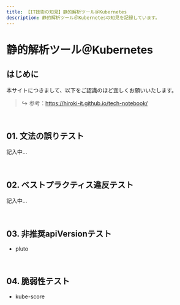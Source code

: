 ```yaml
---
title: 【IT技術の知見】静的解析ツール＠Kubernetes
description: 静的解析ツール＠Kubernetesの知見を記録しています。
---
```


# 静的解析ツール＠Kubernetes

## はじめに

本サイトにつきまして、以下をご認識のほど宜しくお願いいたします。

> ↪️ 参考：https://hiroki-it.github.io/tech-notebook/

<br>

## 01. 文法の誤りテスト

記入中...

<br>

## 02. ベストプラクティス違反テスト

記入中...

<br>

## 03. 非推奨apiVersionテスト

- pluto

<br>

## 04. 脆弱性テスト

- kube-score

<br>
